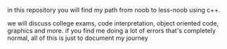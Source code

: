 in this repository you will find my path from noob to less-noob using c++.

we will discuss college exams, code interpretation, object oriented code, graphics and more.
if you find me doing a lot of errors that's completely normal, all of this is just to document my journey


